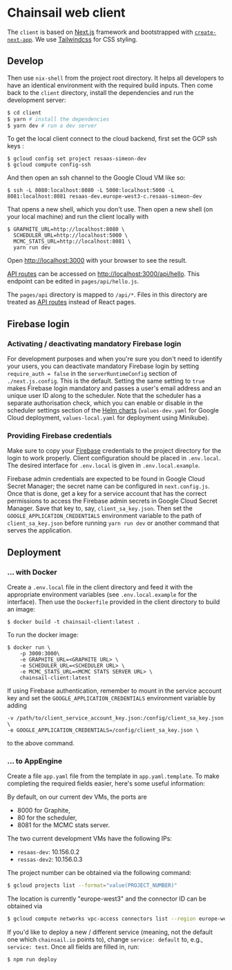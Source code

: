 # Chainsail web client

The `client` is based on [Next.js](https://nextjs.org/) framework and bootstrapped with [`create-next-app`](https://github.com/vercel/next.js/tree/canary/packages/create-next-app).
We use [Tailwindcss](https://tailwindcss.com/) for CSS styling.

## Develop

Then use `nix-shell` from the project root directory.
It helps all developers to have an identical environment with the required build inputs.
Then come back to the `client` directory, install the dependencies and run the development server:

```bash
$ cd client
$ yarn # install the dependencies
$ yarn dev # run a dev server
```

To get the local client connect to the cloud backend, first set the GCP ssh keys :

```
$ gcloud config set project resaas-simeon-dev
$ gcloud compute config-ssh
```

And then open an ssh channel to the Google Cloud VM like so:

```
$ ssh -L 8080:localhost:8080 -L 5000:localhost:5000 -L 8081:localhost:8081 resaas-dev.europe-west3-c.resaas-simeon-dev
```

That opens a new shell, which you don't use. Then open a new shell (on your local machine) and run the client locally with

```
$ GRAPHITE_URL=http://localhost:8080 \
  SCHEDULER_URL=http://localhost:5000 \
  MCMC_STATS_URL=http://localhost:8081 \
  yarn run dev
```

Open [http://localhost:3000](http://localhost:3000) with your browser to see the result.

[API routes](https://nextjs.org/docs/api-routes/introduction) can be accessed on [http://localhost:3000/api/hello](http://localhost:3000/api/hello). This endpoint can be edited in `pages/api/hello.js`.

The `pages/api` directory is mapped to `/api/*`. Files in this directory are treated as [API routes](https://nextjs.org/docs/api-routes/introduction) instead of React pages.

## Firebase login

### Activating / deactivating mandatory Firebase login

For development purposes and when you're sure you don't need to identify your users, you can deactivate mandatory Firebase login by setting `require_auth = false` in the `serverRuntimeConfig` section of `./next.js.config`.
This is the default.
Setting the same setting to `true` makes Firebase login mandatory and passes a user's email address and an unique user ID along to the scheduler.
Note that the scheduler has a separate authorisation check, which you can enable or disable in the scheduler settings section of the [Helm charts](../../helm) (`values-dev.yaml` for Google Cloud deployment, `values-local.yaml` for deployment using Minikube).

### Providing Firebase credentials

Make sure to copy your [Firebase](https://firebase.google.com/) credentials to the project directory for the login to work properly. Client configuration should be placed in `.env.local`.
The desired interface for `.env.local` is given in `.env.local.example`.

Firebase admin credentials are expected to be found in Google Cloud Secret Manager; the secret name can be configured in `next.config.js`.
Once that is done, get a key for a service account that has the correct permissions to access the Firebase admin secrets in Google Cloud Secret Manager.
Save that key to, say, `client_sa_key.json`.
Then set the `GOOGLE_APPLICATION_CREDENTIALS` environment variable to the path of `client_sa_key.json` before running `yarn run dev` or another command that serves the application.


## Deployment

### ... with Docker

Create a `.env.local` file in the client directory and feed it with the appropriate environment variables
(see `.env.local.example` for the interface). Then use the `Dockerfile` provided in the client
directory to build an image:

```shell
$ docker build -t chainsail-client:latest .
```

To run the docker image:

```shell
$ docker run \
    -p 3000:3000\
    -e GRAPHITE_URL=<GRAPHITE URL> \
    -e SCHEDULER_URL=<SCHEDULER URL> \
	-e MCMC_STATS_URL=<MCMC STATS SERVER URL> \
    chainsail-client:latest
```
If using Firebase authentication, remember to mount in the service account key and set the `GOOGLE_APPLICATION_CREDENTIALS` environment variable by adding
```console
-v /path/to/client_service_account_key.json:/config/client_sa_key.json \
-e GOOGLE_APPLICATION_CREDENTIALS=/config/client_sa_key.json \
```
to the above command.

### ... to AppEngine

Create a file `app.yaml` file from the template in `app.yaml.template`. To make completing the required fields easier, here's some useful information:

By default, on our current dev VMs, the ports are

- 8000 for Graphite,
- 80 for the scheduler,
- 8081 for the MCMC stats server.

The two current development VMs have the following IPs:

- `resaas-dev`: 10.156.0.2
- `ressas-dev2`: 10.156.0.3

The project number can be obtained via the following command:

```bash
$ gcloud projects list --format="value(PROJECT_NUMBER)"
```

The location is currently "europe-west3" and the connector ID can be obtained via

```bash
$ gcloud compute networks vpc-access connectors list --region europe-west3 --format="value(CONNECTOR_ID)"
```

If you'd like to deploy a new / different service (meaning, not the default one which `chainsail.io` points to), change `service: default` to, e.g., `service: test`.
Once all fields are filled in, run:

```shell
$ npm run deploy
```
